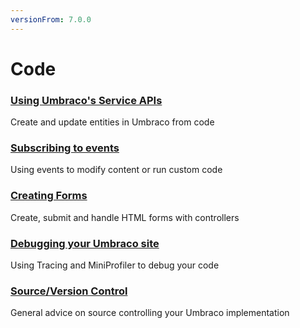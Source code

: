 ```yaml
---
versionFrom: 7.0.0
---
```


# Code

### [Using Umbraco's Service APIs](Umbraco-Services/)
Create and update entities in Umbraco from code

### [Subscribing to events](Subscribing-To-Events/)
Using events to modify content or run custom code

### [Creating Forms](Creating-Forms/)
Create, submit and handle HTML forms with controllers

### [Debugging your Umbraco site](Debugging/)
Using Tracing and MiniProfiler to debug your code

### [Source/Version Control](Source-Control/)
General advice on source controlling your Umbraco implementation

